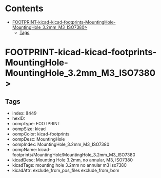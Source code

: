 



Contents
========

* [FOOTPRINT-kicad-kicad-footprints-MountingHole-MountingHole_3.2mm_M3_ISO7380>](#footprint-kicad-kicad-footprints-mountinghole-mountinghole_32mm_m3_iso7380)
	* [Tags](#tags)

# FOOTPRINT-kicad-kicad-footprints-MountingHole-MountingHole_3.2mm_M3_ISO7380>

## Tags

- index: 8449
- hexID: 
- oompType: FOOTPRINT
- oompSize: kicad
- oompColor: kicad-footprints
- oompDesc: MountingHole
- oompIndex: MountingHole_3.2mm_M3_ISO7380
- oompName: kicad-footprints/MountingHole/MountingHole_3.2mm_M3_ISO7380
- kicadDesc: Mounting Hole 3.2mm, no annular, M3, ISO7380
- kicadTags: mounting hole 3.2mm no annular m3 iso7380
- kicadAttr: exclude_from_pos_files exclude_from_bom
